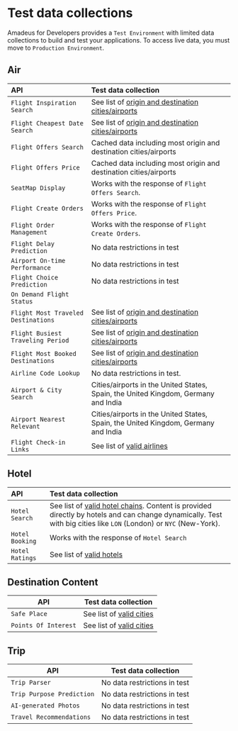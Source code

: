 # Test data collections

Amadeus for Developers provides a `Test Environment` with limited data collections to build and test your applications. To access live data, you must move to `Production Environment`.



## Air

| API      | Test data collection |
| :----------- | :----------- |
| `Flight Inspiration Search` | See list of [origin and destination cities/airports](https://github.com/amadeus4dev/data-collection/blob/master/data/flightsearch.md) |
| `Flight Cheapest Date Search` | See list of [origin and destination cities/airports](https://github.com/amadeus4dev/data-collection/blob/master/data/flightsearch.md) |
| `Flight Offers Search` |  Cached data including most origin and destination cities/airports|
| `Flight Offers Price` | Cached data including most origin and destination cities/airports|
| `SeatMap Display` | Works with the response of `Flight Offers Search`.|
| `Flight Create Orders` | Works with the response of `Flight Offers Price`. |
| `Flight Order Management` | Works with the response of `Flight Create Orders`. |
| `Flight Delay Prediction` | No data restrictions in test |
| `Airport On-time Performance` | No data restrictions in test |
| `Flight Choice Prediction` | No data restrictions in test |
| `On Demand Flight Status` |  |
| `Flight Most Traveled Destinations` | See list of [origin and destination cities/airports](https://github.com/amadeus4dev/data-collection/blob/master/data/ti.md) |
| `Flight Busiest Traveling Period` | See list of [origin and destination cities/airports](https://github.com/amadeus4dev/data-collection/blob/master/data/ti.md)  |
| `Flight Most Booked Destinations` | See list of [origin and destination cities/airports](https://github.com/amadeus4dev/data-collection/blob/master/data/ti.md)  |
| `Airline Code Lookup` | No data restrictions in test. |
| `Airport & City Search` | Cities/airports in the United States, Spain, the United Kingdom, Germany and India |
| `Airport Nearest Relevant` | Cities/airports in the United States, Spain, the United Kingdom, Germany and India |
| `Flight Check-in Links` | See list of [valid airlines](https://github.com/amadeus4dev/data-collection/blob/master/data/checkinlinks.md) |




## Hotel
| API          | Test data collection |
| :----------- | :----------- |
| `Hotel Search`| See list of [valid hotel chains](https://github.com/amadeus4dev/data-collection/blob/master/data/hotelchains.md). Content is provided directly by hotels and can change dynamically. Test with big cities like `LON` (London) or `NYC` (New-York).|
| `Hotel Booking` | Works with the response of `Hotel Search` |
| `Hotel Ratings` | See list of [valid hotels](https://github.com/amadeus4dev/data-collection/blob/master/data/hotelratings.md)|




## Destination Content
| API      | Test data collection |
| ----------- | ----------- |
| `Safe Place` | See list of [valid cities](https://github.com/amadeus4dev/data-collection/blob/master/data/pois.md)|
| `Points Of Interest` | See list of [valid cities](https://github.com/amadeus4dev/data-collection/blob/master/data/pois.md)|



## Trip
| API      | Test data collection |
| ----------- | ----------- |
| `Trip Parser` | No data restrictions in test |
| `Trip Purpose Prediction` | No data restrictions in test |
| `AI-generated Photos` | No data restrictions in test |
| `Travel Recommendations` | No data restrictions in test |



